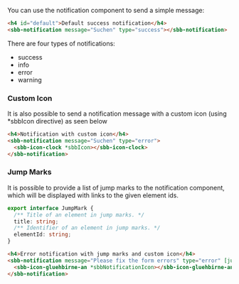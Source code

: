 You can use the notification component to send a simple message:

```html
<h4 id="default">Default success notification</h4>
<sbb-notification message="Suchen" type="success"></sbb-notification>
```

There are four types of notifications:

- success
- info
- error
- warning

### Custom Icon

It is also possible to send a notification message with a custom icon
(using \*sbbIcon directive) as seen below

```html
<h4>Notification with custom icon</h4>
<sbb-notification message="Suchen" type="error">
  <sbb-icon-clock *sbbIcon></sbb-icon-clock>
</sbb-notification>
```

### Jump Marks

It is possible to provide a list of jump marks to the notification component, which will be
displayed with links to the given element ids.

```ts
export interface JumpMark {
  /** Title of an element in jump marks. */
  title: string;
  /** Identifier of an element in jump marks. */
  elementId: string;
}
```

```html
<h4>Error notification with jump marks and custom icon</h4>
<sbb-notification message="Please fix the form errors" type="error" [jumpMarks]="jumpMarks">
  <sbb-icon-gluehbirne-an *sbbNotificationIcon></sbb-icon-gluehbirne-an>
</sbb-notification>
```
